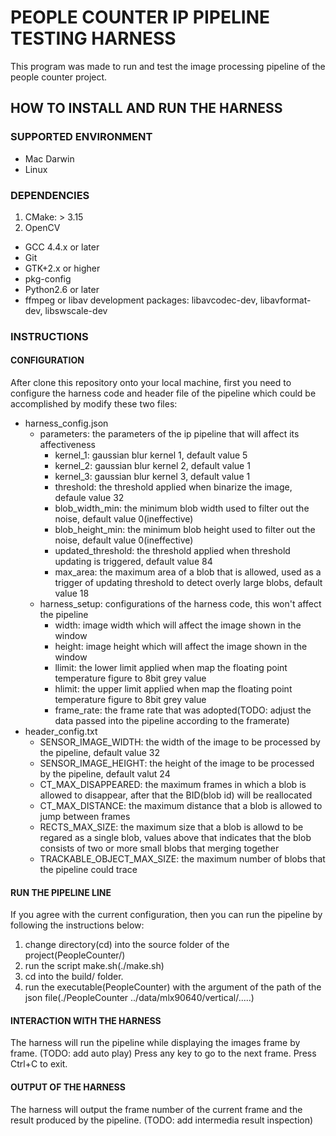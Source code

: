 # PEOPLE COUNTER IP PIPELINE TESTING HARNESS
This program was made to run and test the image processing pipeline of the people counter project. 

## HOW TO INSTALL AND RUN THE HARNESS

### SUPPORTED ENVIRONMENT
* Mac Darwin
* Linux

### DEPENDENCIES
1. CMake: > 3.15
2. OpenCV
* GCC 4.4.x or later
* Git
* GTK+2.x or higher
* pkg-config
* Python2.6 or later
* ffmpeg or libav development packages: libavcodec-dev, libavformat-dev, libswscale-dev


### INSTRUCTIONS

#### CONFIGURATION

After clone this repository onto your local machine, first you need to configure the harness code and header file of the pipeline which could be accomplished by modify these two files:
* harness_config.json
	* parameters: the parameters of the ip pipeline that will affect its affectiveness
		* kernel_1: gaussian blur kernel 1, default value 5
		* kernel_2: gaussian blur kernel 2, default value 1
		* kernel_3: gaussian blur kernel 3, default value 1
		* threshold: the threshold applied when binarize the image, defaule value 32
		* blob_width_min: the minimum blob width used to filter out the noise, default value 0(ineffective)
		* blob_height_min: the minimum blob height used to filter out the noise, default value 0(ineffective)
		* updated_threshold: the threshold applied when threshold updating is triggered, default value 84
		* max_area: the maximum area of a blob that is allowed, used as a trigger of updating threshold to detect overly large blobs, default value 18
	* harness_setup: configurations of the harness code, this won't affect the pipeline
		* width: image width which will affect the image shown in the window
		* height: image height which will affect the image shown in the window
		* llimit: the lower limit applied when map the floating point temperature figure to 8bit grey value
		* hlimit: the upper limit applied when map the floating point temperature figure to 8bit grey value
		* frame_rate: the frame rate that was adopted(TODO: adjust the data passed into the pipeline according to the framerate)
* header_config.txt
	* SENSOR_IMAGE_WIDTH: the width of the image to be processed by the pipeline, default value 32
	* SENSOR_IMAGE_HEIGHT: the height of the image to be processed by the pipeline, default valut 24
	* CT_MAX_DISAPPEARED: the maximum frames in which a blob is allowed to disappear, after that the BID(blob id) will be reallocated
	* CT_MAX_DISTANCE: the maximum distance that a blob is allowed to jump between frames
	* RECTS_MAX_SIZE: the maximum size that a blob is allowd to be regared as a single blob, values above that indicates that the blob consists of two or more small blobs that merging together
	* TRACKABLE_OBJECT_MAX_SIZE: the maximum number of blobs that the pipeline could trace


#### RUN THE PIPELINE LINE

If you agree with the current configuration, then you can run the pipeline by following the instructions below:
1. change directory(cd) into the source folder of the project(PeopleCounter/)
2. run the script make.sh(./make.sh)
3. cd into the build/ folder. 
4. run the executable(PeopleCounter) with the argument of the path of the json file(./PeopleCounter ../data/mlx90640/vertical/.....)

#### INTERACTION WITH THE HARNESS 

The harness will run the pipeline while displaying the images frame by frame. (TODO: add auto play) Press any key to go to the next frame. Press Ctrl+C to exit.

#### OUTPUT OF THE HARNESS

The harness will output the frame number of the current frame and the result produced by the pipeline. (TODO: add intermedia result inspection)


